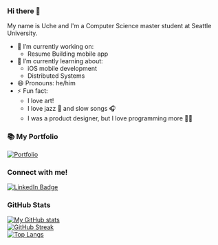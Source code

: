### Hi there 👋

My name is Uche and I'm a Computer Science master student at Seattle University.

- 🔭 I’m currently working on:
  - Resume Building mobile app
- 🌱 I’m currently learning about:
  - iOS mobile development
  - Distributed Systems
- 😄 Pronouns: he/him
- ⚡ Fun fact:
  - I love art!
  - I love jazz 🎺 and slow songs 🎧
  - I was a product designer, but I love programming more 💪🏾
 
### 📚 My Portfolio

[![Portfolio](https://img.shields.io/badge/-Portfolio-green?style=for-the-badge&)](https://github.com/WilliamNwoke/github-portfolio/blob/main/README.md)

### Connect with me!
<div>
  <div>
    <a href="https://www.linkedin.com/in/uwn/">
      <img alt="LinkedIn Badge" src="https://img.shields.io/badge/LinkedIn-0e76a8?style=for-the-badge&logo=linkedin&logoColor=white" />
    </a>
  </div>
</div>
<div>

### GitHub Stats
[![My GitHub stats](https://github-readme-stats.vercel.app/api?username=WIlliamNwoke&count_private=true&show_icons=true)](https://github.com/anuraghazra/github-readme-stats)\
[![GitHub Streak](http://github-readme-streak-stats.herokuapp.com?user=WIlliamNwoke)](https://git.io/streak-stats)\
[![Top Langs](https://github-readme-stats.vercel.app/api/top-langs/?username=WIlliamNwoke&layout=compact&langs_count=10&exclude_repo=WIlliamNwoke&hide=JavaScript,SCSS,CSS,HTML,Batchfile,Shell,Makefile,Lex,PHP,ASP,Mathematica,TSQL,PLpgSQL)](https://github.com/anuraghazra/github-readme-stats)

